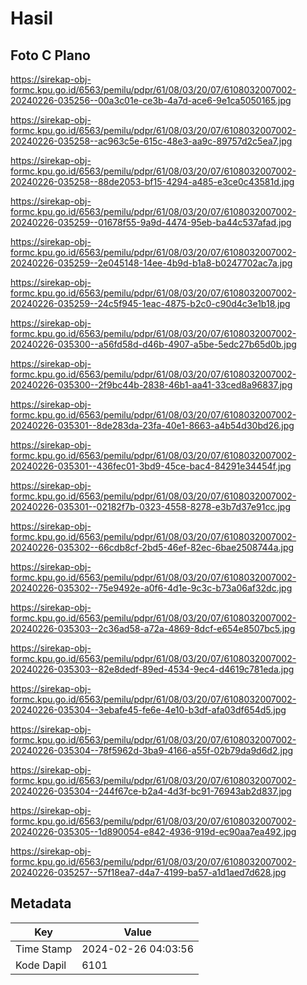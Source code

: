 # Hasil

## Foto C Plano

https://sirekap-obj-formc.kpu.go.id/6563/pemilu/pdpr/61/08/03/20/07/6108032007002-20240226-035256--00a3c01e-ce3b-4a7d-ace6-9e1ca5050165.jpg

https://sirekap-obj-formc.kpu.go.id/6563/pemilu/pdpr/61/08/03/20/07/6108032007002-20240226-035258--ac963c5e-615c-48e3-aa9c-89757d2c5ea7.jpg

https://sirekap-obj-formc.kpu.go.id/6563/pemilu/pdpr/61/08/03/20/07/6108032007002-20240226-035258--88de2053-bf15-4294-a485-e3ce0c43581d.jpg

https://sirekap-obj-formc.kpu.go.id/6563/pemilu/pdpr/61/08/03/20/07/6108032007002-20240226-035259--01678f55-9a9d-4474-95eb-ba44c537afad.jpg

https://sirekap-obj-formc.kpu.go.id/6563/pemilu/pdpr/61/08/03/20/07/6108032007002-20240226-035259--2e045148-14ee-4b9d-b1a8-b0247702ac7a.jpg

https://sirekap-obj-formc.kpu.go.id/6563/pemilu/pdpr/61/08/03/20/07/6108032007002-20240226-035259--24c5f945-1eac-4875-b2c0-c90d4c3e1b18.jpg

https://sirekap-obj-formc.kpu.go.id/6563/pemilu/pdpr/61/08/03/20/07/6108032007002-20240226-035300--a56fd58d-d46b-4907-a5be-5edc27b65d0b.jpg

https://sirekap-obj-formc.kpu.go.id/6563/pemilu/pdpr/61/08/03/20/07/6108032007002-20240226-035300--2f9bc44b-2838-46b1-aa41-33ced8a96837.jpg

https://sirekap-obj-formc.kpu.go.id/6563/pemilu/pdpr/61/08/03/20/07/6108032007002-20240226-035301--8de283da-23fa-40e1-8663-a4b54d30bd26.jpg

https://sirekap-obj-formc.kpu.go.id/6563/pemilu/pdpr/61/08/03/20/07/6108032007002-20240226-035301--436fec01-3bd9-45ce-bac4-84291e34454f.jpg

https://sirekap-obj-formc.kpu.go.id/6563/pemilu/pdpr/61/08/03/20/07/6108032007002-20240226-035301--02182f7b-0323-4558-8278-e3b7d37e91cc.jpg

https://sirekap-obj-formc.kpu.go.id/6563/pemilu/pdpr/61/08/03/20/07/6108032007002-20240226-035302--66cdb8cf-2bd5-46ef-82ec-6bae2508744a.jpg

https://sirekap-obj-formc.kpu.go.id/6563/pemilu/pdpr/61/08/03/20/07/6108032007002-20240226-035302--75e9492e-a0f6-4d1e-9c3c-b73a06af32dc.jpg

https://sirekap-obj-formc.kpu.go.id/6563/pemilu/pdpr/61/08/03/20/07/6108032007002-20240226-035303--2c36ad58-a72a-4869-8dcf-e654e8507bc5.jpg

https://sirekap-obj-formc.kpu.go.id/6563/pemilu/pdpr/61/08/03/20/07/6108032007002-20240226-035303--82e8dedf-89ed-4534-9ec4-d4619c781eda.jpg

https://sirekap-obj-formc.kpu.go.id/6563/pemilu/pdpr/61/08/03/20/07/6108032007002-20240226-035304--3ebafe45-fe6e-4e10-b3df-afa03df654d5.jpg

https://sirekap-obj-formc.kpu.go.id/6563/pemilu/pdpr/61/08/03/20/07/6108032007002-20240226-035304--78f5962d-3ba9-4166-a55f-02b79da9d6d2.jpg

https://sirekap-obj-formc.kpu.go.id/6563/pemilu/pdpr/61/08/03/20/07/6108032007002-20240226-035304--244f67ce-b2a4-4d3f-bc91-76943ab2d837.jpg

https://sirekap-obj-formc.kpu.go.id/6563/pemilu/pdpr/61/08/03/20/07/6108032007002-20240226-035305--1d890054-e842-4936-919d-ec90aa7ea492.jpg

https://sirekap-obj-formc.kpu.go.id/6563/pemilu/pdpr/61/08/03/20/07/6108032007002-20240226-035257--57f18ea7-d4a7-4199-ba57-a1d1aed7d628.jpg


## Metadata

| Key        | Value               |
| ---------- | ------------------- |
| Time Stamp | 2024-02-26 04:03:56 |
| Kode Dapil | 6101                |



